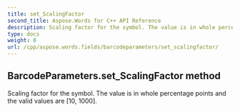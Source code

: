 ```yaml
---
title: set_ScalingFactor
second_title: Aspose.Words for C++ API Reference
description: Scaling factor for the symbol. The value is in whole percentage points and the valid values are [10, 1000]. 
type: docs
weight: 0
url: /cpp/aspose.words.fields/barcodeparameters/set_scalingfactor/
---
```

## BarcodeParameters.set_ScalingFactor method


Scaling factor for the symbol. The value is in whole percentage points and the valid values are [10, 1000].

